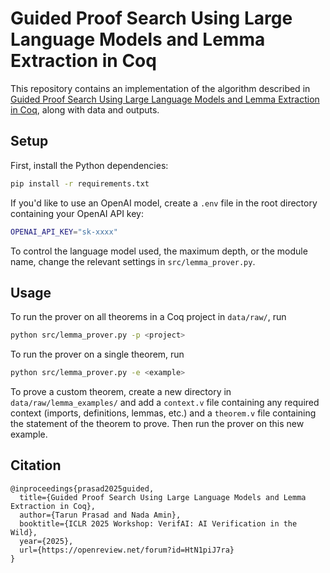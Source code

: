 # Guided Proof Search Using Large Language Models and Lemma Extraction in Coq

This repository contains an implementation of the algorithm described in [Guided Proof Search Using Large Language Models and Lemma Extraction in Coq](https://openreview.net/forum?id=HtN1piJ7ra), along with data and outputs.

## Setup

First, install the Python dependencies:

```bash
pip install -r requirements.txt
```

If you'd like to use an OpenAI model, create a `.env` file in the root directory containing your OpenAI API key:

```bash
OPENAI_API_KEY="sk-xxxx"
```

To control the language model used, the maximum depth, or the module name, change the relevant settings in `src/lemma_prover.py`.

## Usage

To run the prover on all theorems in a Coq project in `data/raw/`, run

```bash
python src/lemma_prover.py -p <project>
```

To run the prover on a single theorem, run

```bash
python src/lemma_prover.py -e <example>
``` 

To prove a custom theorem, create a new directory in `data/raw/lemma_examples/` and add a `context.v` file containing any required context (imports, definitions, lemmas, etc.) and a `theorem.v` file containing the statement of the theorem to prove. Then run the prover on this new example.

## Citation

```
@inproceedings{prasad2025guided,
  title={Guided Proof Search Using Large Language Models and Lemma Extraction in Coq},
  author={Tarun Prasad and Nada Amin},
  booktitle={ICLR 2025 Workshop: VerifAI: AI Verification in the Wild},
  year={2025},
  url={https://openreview.net/forum?id=HtN1piJ7ra}
}
```

